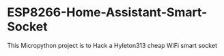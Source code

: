 # ESP8266-Home-Assistant-Smart-Socket
This Micropython project is to Hack a Hyleton313 cheap WiFi smart socket
